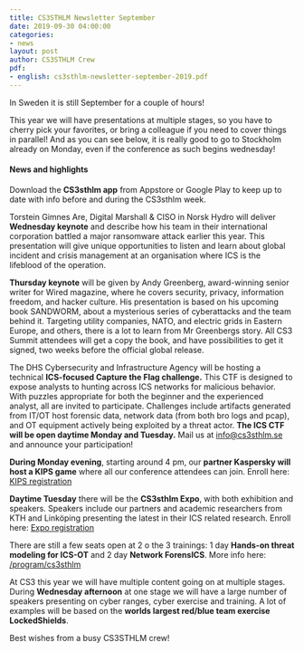 ```yaml
---
title: CS3STHLM Newsletter September
date: 2019-09-30 04:00:00
categories:
- news
layout: post
author: CS3STHLM Crew
pdf:
- english: cs3sthlm-newsletter-september-2019.pdf
---
```


In Sweden it is still September for a couple of hours!

This year we will have presentations at multiple stages, so you have to cherry pick your favorites, or bring a colleague if you need to cover things in parallel! And as you can see below, it is really good to go to Stockholm already on Monday, even if the conference as such begins wednesday! 

#### News and highlights
Download the **CS3sthlm app** from Appstore or Google Play to keep up to date with info before and during the CS3sthlm week.

Torstein Gimnes Are, Digital Marshall & CISO in Norsk Hydro will deliver **Wednesday keynote** and describe how his team in their international corporation battled a major ransomware attack earlier this year. This presentation will give unique opportunities to listen and learn about global incident and crisis management at an organisation where ICS is the lifeblood of the operation. 

**Thursday keynote** will be given by Andy Greenberg, award-winning senior writer for Wired magazine, where he covers security, privacy, information freedom, and hacker culture. His presentation is based on his upcoming book SANDWORM, about a mysterious series of cyberattacks and the team behind it. Targeting utility companies, NATO, and electric grids in Eastern Europe, and others, there is a lot to learn from Mr Greenbergs story. All CS3 Summit attendees will get a copy the book, and have possibilities to get it signed, two weeks before the official global release.

The DHS Cybersecurity and Infrastructure Agency will be hosting a technical **ICS-focused Capture the Flag challenge.** This CTF is designed to expose analysts to hunting across ICS networks for malicious behavior. With puzzles appropriate for both the beginner and the experienced analyst, all are invited to participate. Challenges include artifacts generated from IT/OT host forensic data, network data (from both bro logs and pcap), and OT equipment actively being exploited by a threat actor. **The ICS CTF will be open daytime Monday and Tuesday.** Mail us at [info@cs3sthlm.se](info@cs3sthlm.se) and announce your participation!

**During Monday evening**, starting around 4 pm, our **partner Kaspersky will host a KIPS game** where all our conference attendees can join. Enroll here: [KIPS registration](http://invajo.com/event/thecs3sthlmsummitbyomnisiensab/kipscybersecuritysimulationatcs3sthlm)

**Daytime Tuesday** there will be the **CS3sthlm Expo**, with both exhibition and speakers. Speakers include our partners and academic researchers from KTH and Linköping presenting the latest in their ICS related research. Enroll here: [Expo registration](https://www.eventbrite.com/e/cs3sthlm-expo-oct-22nd-2019-registration-64817476818)

There are still a few seats open at 2 o the 3 trainings: 1 day **Hands-on threat modeling for ICS-OT** and 2 day **Network ForensICS**. More info here: [/program/cs3sthlm](https://www.cs3sthlm.se/program/trainings/)

At CS3 this year we will have multiple content going on at multiple stages. During **Wednesday afternoon** at one stage we will have a large number of speakers presenting on cyber ranges, cyber exercise and training. A lot of examples will be based on the **worlds largest red/blue team exercise LockedShields**.

Best wishes from a busy CS3STHLM crew!